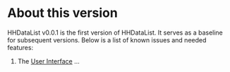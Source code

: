 # About this version

HHDataList v0.0.1 is the first version of HHDataList. It serves as a baseline for subsequent versions. Below is a list of known issues and needed features:

1. The [User Interface](/en/hhdatalist/v0.0.1/user-interface/) ...